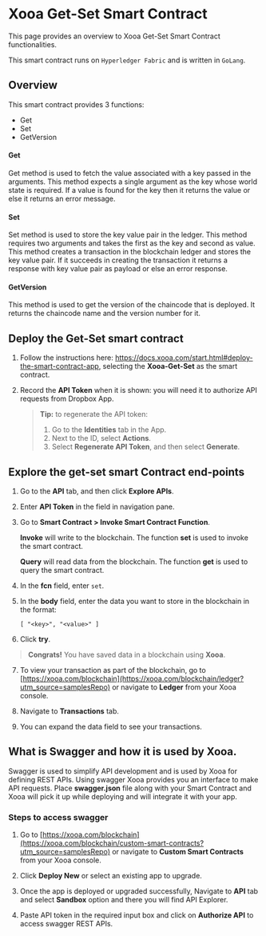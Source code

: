 # Xooa Get-Set Smart Contract

This page provides an overview to Xooa Get-Set Smart Contract functionalities.

This smart contract runs on `Hyperledger Fabric` and is written in `GoLang`.


## Overview

This smart contract provides 3 functions:
  
  * Get
  * Set
  * GetVersion


#### Get

Get method is used to fetch the value associated with a key passed in the arguments.
This method expects a single argument as the key whose world state is required.
If a value is found for the key then it returns the value or else it returns an error message.


#### Set

Set method is used to store the key value pair in the ledger.
This method requires two arguments and takes the first as the key and second as value.
This method creates a transaction in the blockchain ledger and stores the key value pair.
If it succeeds in creating the transaction it returns a response with key value pair as payload or else an error response.


#### GetVersion

This method is used to get the version of the chaincode that is deployed.
It returns the chaincode name and the version number for it.



## Deploy the Get-Set smart contract 
 
1. Follow the instructions here: https://docs.xooa.com/start.html#deploy-the-smart-contract-app, selecting the **Xooa-Get-Set** as the smart contract.

2. Record the **API Token** when it is shown: you will need it to authorize API requests from Dropbox App.

   > **Tip:**  to regenerate the API token: 
   >
   > 1. Go to the **Identities** tab in the App. 
   > 2. Next to the ID, select **Actions**.
   > 3. Select **Regenerate API Token**, and then select **Generate**.



## Explore the get-set smart Contract end-points

1. Go to the **API** tab, and then click **Explore APIs**.

2. Enter **API Token** in the field in navigation pane.

3. Go to **Smart Contract > Invoke Smart Contract Function**.

  	**Invoke** will write to the blockchain. The function **set** is used to invoke the smart contract.

  	**Query** will read data from the blockchain. The function **get** is used to query the smart contract.

4. In the **fcn** field, enter `set`.

5. In the **body** field, enter the data you want to store in the blockchain in the format:

  	`[ "<key>", "<value>" ]`

6. Click **try**. 

> **Congrats!** You have saved data in a blockchain using **Xooa**.

7. To view your transaction as part of the blockchain, go to [https://xooa.com/blockchain](https://xooa.com/blockchain/ledger?utm_source=samplesRepo) or navigate to **Ledger** from your Xooa console.

8. Navigate to **Transactions** tab.

9. You can expand the data field to see your transactions.


## What is Swagger and how it is used by Xooa.

Swagger is used to simplify API development and is used by Xooa for defining REST APIs. 
Using swagger Xooa provides you an interface to make API requests.
Place **swagger.json** file along with your Smart Contract and Xooa will pick it up while deploying and will integrate it with your app.

### Steps to access swagger

1. Go to [https://xooa.com/blockchain](https://xooa.com/blockchain/custom-smart-contracts?utm_source=samplesRepo) or navigate to **Custom Smart Contracts** from your Xooa console.

2. Click **Deploy New** or select an existing app to upgrade.

3. Once the app is deployed or upgraded successfully, Navigate to **API** tab and select **Sandbox** option and there you will find API Explorer.

4. Paste API token in the required input box and click on **Authorize API** to access swagger REST APIs.